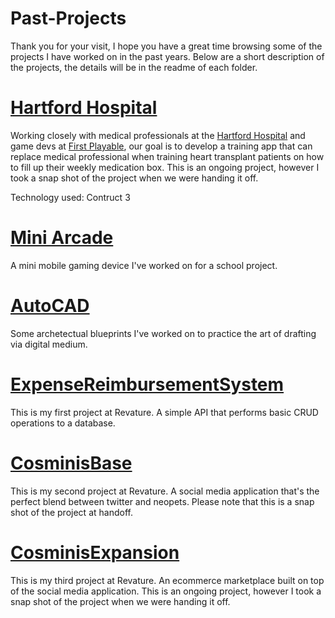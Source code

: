 # Past-Projects
Thank you for your visit, I hope you have a great time browsing some of the projects I have worked on in the past years. Below are a short description of the projects, the details will be in the readme of each folder.

# [Hartford Hospital](https://github.com/SenLongYu/Past-Projects/tree/main/Hartford-Hospital)
Working closely with medical professionals at the [Hartford Hospital](https://hartfordhospital.org/) and game devs at [First Playable](http://www.1stplayable.com/), our goal is to develop a training app that can replace medical professional when training heart transplant patients on how to fill up their weekly medication box. This is an ongoing project, however I took a snap shot of the project when we were handing it off.

Technology used: Contruct 3

# [Mini Arcade](https://github.com/SenLongYu/Past-Projects/tree/main/Mini-Arcade)
A mini mobile gaming device I've worked on for a school project.



# [AutoCAD](https://github.com/SenLongYu/Past-Projects/tree/main/AutoCAD)
Some archetectual blueprints I've worked on to practice the art of drafting via digital medium.

# [ExpenseReimbursementSystem](https://github.com/SenLongYu/Past-Projects/tree/main/ExpenseReimbursementSystem)
This is my first project at Revature. A simple API that performs basic CRUD operations to a database.

# [CosminisBase](https://github.com/SenLongYu/Past-Projects/tree/main/CosminisBase)
This is my second project at Revature. A social media application that's the perfect blend between twitter and neopets. Please note that this is a snap shot of the project at handoff.

# [CosminisExpansion](https://github.com/SenLongYu/Past-Projects/tree/main/CosminisExpansion)
This is my third project at Revature. An ecommerce marketplace built on top of the social media application. This is an ongoing project, however I took a snap shot of the project when we were handing it off.
